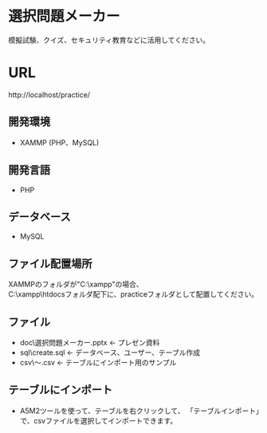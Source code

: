 # 選択問題メーカー
模擬試験、クイズ、セキュリティ教育などに活用してください。

# URL
http://localhost/practice/

## 開発環境
- XAMMP (PHP、MySQL)

## 開発言語
- PHP

## データベース
- MySQL

## ファイル配置場所
XAMMPのフォルダが"C:\xampp\"の場合、  
C:\xampp\htdocsフォルダ配下に、practiceフォルダとして配置してください。

## ファイル
- doc\選択問題メーカー.pptx ← プレゼン資料
- sql\create.sql ← データベース、ユーザー、テーブル作成
- csv\～.csv ← テーブルにインポート用のサンプル

## テーブルにインポート
- A5M2ツールを使って、テーブルを右クリックして、
  「テーブルインポート」で、csvファイルを選択してインポートできます。
